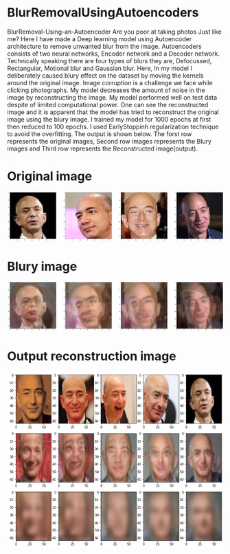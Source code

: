 # BlurRemovalUsingAutoencoders
BlurRemoval-Using-an-Autoencoder Are you poor at taking photos Just like me? Here I have made a Deep learning  model using Autoencoder architecture to remove unwanted blur from the image. Autoencoders consists of two neural networks, Encoder network and a Decoder network. Technically speaking there are four types of blurs they are, Defocussed, Rectangular, Motional blur and Gaussian blur. Here, In my model I deliberately caused blury effect on the dataset by moving the kernels around the original image. Image corruption is a challenge we face while clicking photographs. My model decreases the amount of noise in the image by reconstructing the image. My model performed well on test data despite of limited computational power. One can see the reconstructed image and it is apparent that the model has tried to reconstruct the original image using the blury image. I trained my model for 1000 epochs at first then reduced to 100 epochs. I used EarlyStoppinh regularization technique to avoid the overfitting. The output is shown below. The forst row represents the original images, Second row images represents the Blury images and Third row represents the Reconstructed image(output).

# Original image
![orginal](original.png)
# Blury image
![Blury image](bluryimage.png)
# Output reconstruction image
![Output](output.png)
